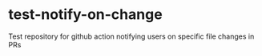 # test-notify-on-change

Test repository for github action notifying users on specific file changes in PRs
